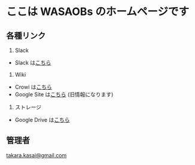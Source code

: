 # ここは WASAOBs のホームページです

## 各種リンク

1. Slack
 * Slack は[こちら](https://wasaobs.slack.com/shared_invite/MTI0ODQ5MzEzOTg5LTE0ODM5MDE4ODQtMDNiNzBiZDRlZQ)

1. Wiki
 * Crowi は[こちら](http://183.181.56.33:3000)
 * Google Site は[こちら](https://sites.google.com/site/wasaokudeboys/) (旧情報になります)
   
1. ストレージ
 * Google Drive は[こちら](https://drive.google.com/open?id=0B-XNU4W8pi4AMkNRTkx2amlmY2M)

## 管理者

takara.kasai@gmail.com
